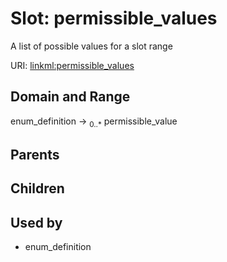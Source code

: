 
# Slot: permissible_values


A list of possible values for a slot range

URI: [linkml:permissible_values](https://w3id.org/linkml/permissible_values)


## Domain and Range

enum_definition &#8594;  <sub>0..\*</sub> permissible_value

## Parents


## Children


## Used by

 * enum_definition
